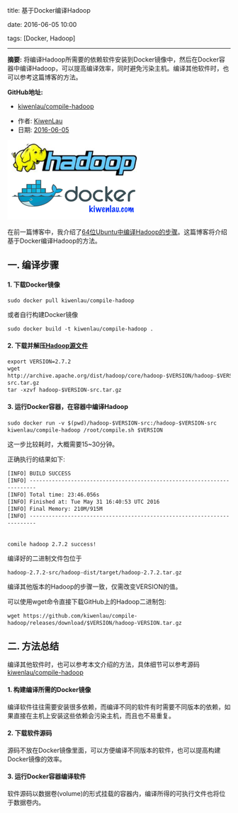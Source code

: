 title: 基于Docker编译Hadoop

date: 2016-06-05 10:00

tags: [Docker, Hadoop]

---

**摘要:** 将编译Hadoop所需要的依赖软件安装到Docker镜像中，然后在Docker容器中编译Hadoop，可以提高编译效率，同时避免污染主机。编译其他软件时，也可以参考这篇博客的方法。

**GitHub地址:**
- [kiwenlau/compile-hadoop](https://github.com/kiwenlau/compile-hadoop)

<!-- more -->

- 作者: [KiwenLau](http://kiwenlau.com/)
- 日期: [2016-06-05](http://kiwenlau.com/2016/06/05/160605-compile-hadoop-docker/)

<img src="160605-compile-hadoop-docker/hadoop-docker.png" width = "300"/>

在前一篇博客中，我介绍了[64位Ubuntu中编译Hadoop的步骤](http://kiwenlau.com/2016/05/29/160529-compile-hadoop-ubuntu/)。这篇博客将介绍基于Docker编译Hadoop的方法。

## 一. 编译步骤

#### **1. 下载Docker镜像**

```
sudo docker pull kiwenlau/compile-hadoop
```

或者自行构建Docker镜像

```
sudo docker build -t kiwenlau/compile-hadoop .
```


#### **2. 下载并解压[Hadoop源文件](http://archive.apache.org/dist/hadoop/core/)**

```
export VERSION=2.7.2
wget http://archive.apache.org/dist/hadoop/core/hadoop-$VERSION/hadoop-$VERSION-src.tar.gz
tar -xzvf hadoop-$VERSION-src.tar.gz
```

#### **3. 运行Docker容器，在容器中编译Hadoop**

```
sudo docker run -v $(pwd)/hadoop-$VERSION-src:/hadoop-$VERSION-src kiwenlau/compile-hadoop /root/compile.sh $VERSION
```

这一步比较耗时，大概需要15~30分钟。 

正确执行的结果如下:

```
[INFO] BUILD SUCCESS
[INFO] ------------------------------------------------------------------------
[INFO] Total time: 23:46.056s
[INFO] Finished at: Tue May 31 16:40:53 UTC 2016
[INFO] Final Memory: 210M/915M
[INFO] ------------------------------------------------------------------------


comile hadoop 2.7.2 success!
```

编译好的二进制文件包位于

```
hadoop-2.7.2-src/hadoop-dist/target/hadoop-2.7.2.tar.gz
```

编译其他版本的Hadoop的步骤一致，仅需改变VERSION的值。

可以使用wget命令直接下载GitHub上的Hadoop二进制包:

```
wget https://github.com/kiwenlau/compile-hadoop/releases/download/$VERSION/hadoop-VERSION.tar.gz
```

## 二. 方法总结

编译其他软件时，也可以参考本文介绍的方法，具体细节可以参考源码[kiwenlau/compile-hadoop](https://github.com/kiwenlau/compile-hadoop)

#### **1. 构建编译所需的Docker镜像**

编译软件往往需要安装很多依赖，而编译不同的软件有时需要不同版本的依赖，如果直接在主机上安装这些依赖会污染主机，而且也不易重复。

#### **2. 下载软件源码**

源码不放在Docker镜像里面，可以方便编译不同版本的软件，也可以提高构建Docker镜像的效率。

#### **3. 运行Docker容器编译软件**

软件源码以数据卷(volume)的形式挂载的容器内，编译所得的可执行文件也将位于数据卷内。


